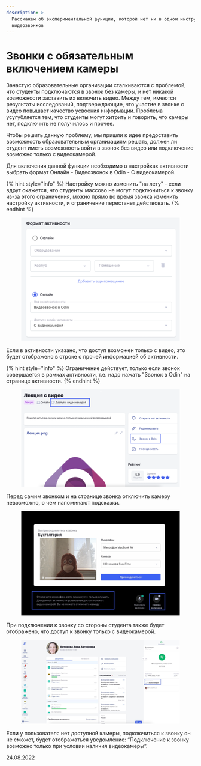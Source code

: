 ```yaml
---
description: >-
  Расскажем об экспериментальной функции, которой нет ни в одном инструменте для
  видеозвонков
---
```


# Звонки с обязательным включением камеры

Зачастую образовательные организации сталкиваются с проблемой, что студенты подключаются в звонок без камеры, и нет никакой возможности заставить их включить видео. Между тем, имеются результаты исследований, подтверждающие, что участие в звонке с видео повышает качество усвоения информации. Проблема усугубляется тем, что студенты могут хитрить и говорить, что камеры нет, подключить не получилось и прочее.&#x20;

Чтобы решить данную проблему, мы пришли к идее предоставить возможность образовательным организациям решать, должен ли студент иметь возможность войти в звонок без видео или подключение возможно только с видеокамерой.

Для включения данной функции необходимо в настройках активности выбрать формат Онлайн - Видеозвонок в Odin - С видеокамерой.

{% hint style="info" %}
Настройку можно изменить "на лету" - если вдруг окажется, что студенты массово не могут подключиться к звонку из-за этого ограничения, можно прямо во время звонка изменить настройку активности, и ограничение перестанет действовать.
{% endhint %}

<figure><img src="../../.gitbook/assets/image (398).png" alt=""><figcaption></figcaption></figure>

Если в активности указано, что доступ возможен только с видео, это будет отображено в строке с прочей информацией об активности.&#x20;

{% hint style="info" %}
Ограничение действует, только если звонок совершается в рамках активности, т.е. надо нажать "Звонок в Odin" на странице активности.
{% endhint %}

<figure><img src="../../.gitbook/assets/image (682).png" alt=""><figcaption></figcaption></figure>

Перед самим звонком и на странице звонка отключить камеру невозможно, о чем напоминают подсказки.&#x20;

<figure><img src="../../.gitbook/assets/image (721).png" alt=""><figcaption></figcaption></figure>

При подключении к звонку со стороны студента также будет отображено, что доступ к звонку только с видеокамерой.

<figure><img src="../../.gitbook/assets/image (718).png" alt=""><figcaption></figcaption></figure>

Если у пользователя нет доступной камеры, подключиться к звонку он не сможет, будет отображаться уведомление: “Подключение к звонку возможно только при условии наличия видеокамеры“.

24.08.2022
